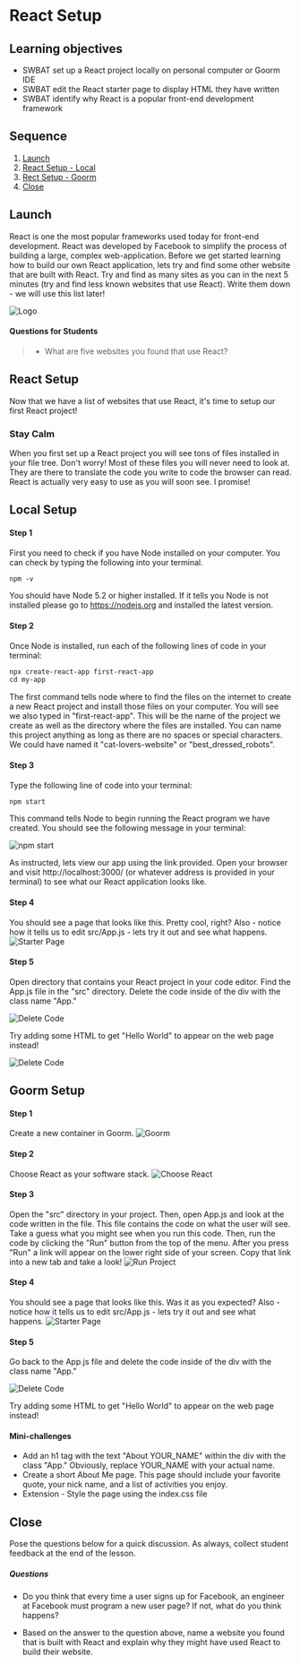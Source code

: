 # React Setup

## Learning objectives
* SWBAT set up a React project locally on personal computer or Goorm IDE
* SWBAT edit the React starter page to display HTML they have written
* SWBAT identify why React is a popular front-end development framework

## Sequence

1. [Launch](#launch)
2. [React Setup - Local](#local)
3. [Rect Setup - Goorm](#Goorm)
4. [Close](#close)


## Launch
React is one the most popular frameworks used today for front-end development. React was developed by Facebook to simplify the process of building a large, complex web-application.
Before we get started learning how to build our own React application, lets try and find some other website that are built with React. Try and find as many sites as you can in the next 5 minutes (try and find less known websites that use React). Write them down - we will use this list later!

![Logo](./img/React_Logo.png)

#### Questions for Students
 > * What are five websites you found that use React?

## React Setup
Now that we have a list of websites that use React, it's time to setup our first React project!

### Stay Calm
When you first set up a React project you will see tons of files installed in your file tree. Don't worry! Most of these files you will never need to look at. They are there to translate the code you write to code the browser can read. React is actually very easy to use as you will soon see. I promise!

## Local Setup

#### Step 1
First you need to check if you have Node installed on your computer. You can check by typing the following into your terminal.

```HTML
npm -v
```

You should have Node 5.2 or higher installed. If it tells you Node is not installed please go to https://nodejs.org and installed the latest version.

#### Step 2
Once Node is installed, run each of the following lines of code in your terminal:

```HTML
npx create-react-app first-react-app
cd my-app
```

The first command tells node where to find the files on the internet to create a new React project and install those files on your computer. You will see we also typed in "first-react-app". This will be the name of the project we create as well as the directory where the files are installed. You can name this project anything as long as there are no spaces or special characters. We could have named it "cat-lovers-website" or "best_dressed_robots".

#### Step 3
Type the following line of code into your terminal:

```HTML
npm start
```

This command tells Node to begin running the React program we have created. You should see the following message in your terminal:

![npm start](./img/npm-start.PNG)

As instructed, lets view our app using the link provided. Open your browser and visit http://localhost:3000/ (or whatever address is provided in your terminal) to see what our React application looks like.

#### Step 4
You should see a page that looks like this. Pretty cool, right? Also - notice how it tells us to edit src/App.js - lets try it out and see what happens.
![Starter Page](./img/First_Page.png)

#### Step 5
Open directory that contains your React project in your code editor. Find the App.js file in the "src" directory. Delete the code inside of the div with the class name "App."

![Delete Code](./img/Delete_Code.png)

Try adding some HTML to get "Hello World" to appear on the web page instead!

![Delete Code](./img/hello-world.png)



## Goorm Setup

#### Step 1
Create a new container in Goorm.
![Goorm](./img/Container.PNG)

#### Step 2
Choose React as your software stack.
![Choose React](./img/Choose_React.PNG)

#### Step 3
Open the "src" directory in your project. Then, open App.js and look at the code written in the file. This file contains the code on what the user will see. Take a guess what you might see when you run this code. Then, run the code by clicking the "Run" button from the top of the menu. After you press "Run" a link will appear on the lower right side of your screen. Copy that link into a new tab and take a look!
![Run Project](./img/Run_Command.PNG)


#### Step 4
You should see a page that looks like this. Was it as you expected? Also - notice how it tells us to edit src/App.js - lets try it out and see what happens.
![Starter Page](./img/First_Page.png)

#### Step 5
Go back to the App.js file and delete the code inside of the div with the class name "App."

![Delete Code](./img/Delete_Code.png)

Try adding some HTML to get "Hello World" to appear on the web page instead!


#### Mini-challenges
* Add an h1 tag with the text "About YOUR_NAME" within the div with the class "App." Obviously, replace YOUR_NAME with your actual name.
* Create a short About Me page. This page should include your favorite quote, your nick name, and a list of activities you enjoy.
* Extension - Style the page using the index.css file


## Close
Pose the questions below for a quick discussion. As always, collect student feedback at the end of the lesson.

##### Questions
* Do you think that every time a user signs up for Facebook, an engineer at Facebook must program a new user page? If not, what do you think happens?

* Based on the answer to the question above, name a website you found that is built with React and explain why they might have used React to build their website.

